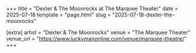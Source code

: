 +++
title = "Dexter & The Moonrocks at The Marquee Theater"
date = 2025-07-18
template = "page.html"
slug = "2025-07-18-dexter-the-moonrocks"

[extra]
artist = "Dexter & The Moonrocks"
venue = "The Marquee Theater"
venue_url = "https://www.luckymanonline.com/venue/marquee-theatre/"
+++
